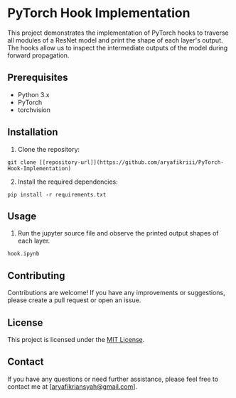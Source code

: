 # PyTorch Hook Implementation

This project demonstrates the implementation of PyTorch hooks to traverse all modules of a ResNet model and print the shape of each layer's output. The hooks allow us to inspect the intermediate outputs of the model during forward propagation.

## Prerequisites

- Python 3.x
- PyTorch
- torchvision

## Installation

1. Clone the repository:

```shell
git clone [[repository-url]](https://github.com/aryafikriii/PyTorch-Hook-Implementation)
```

2. Install the required dependencies:

```shell
pip install -r requirements.txt
```

## Usage

1. Run the jupyter source file and observe the printed output shapes of each layer.

```shell
hook.ipynb
```

## Contributing

Contributions are welcome! If you have any improvements or suggestions, please create a pull request or open an issue.

## License

This project is licensed under the [MIT License](LICENSE).

## Contact

If you have any questions or need further assistance, please feel free to contact me at [aryafikriansyah@gmail.com].
